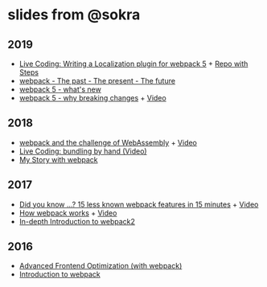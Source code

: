 # slides from @sokra

## 2019

* [Live Coding: Writing a Localization plugin for webpack 5](https://raw.githubusercontent.com/sokra/slides/master/data/Writing-a-Localization-plugin-for-webpack-5.pdf) + [Repo with Steps](https://github.com/sokra/localization-plugin-talk/commits/master)
* [webpack - The past - The present - The future](https://raw.githubusercontent.com/sokra/slides/master/data/webpack-past-present-future.pdf)
* [webpack 5 - what's new](https://raw.githubusercontent.com/sokra/slides/master/data/webpack-5-whats-new.pdf)
* [webpack 5 - why breaking changes](https://raw.githubusercontent.com/sokra/slides/master/data/webpack-5-why-breaking-changes.pdf) + [Video](https://www.youtube.com/watch?v=p-MhcctQBlY)

## 2018

* [webpack and the challenge of WebAssembly](https://raw.githubusercontent.com/sokra/slides/master/data/webpack-wasm-challenge.pdf) + [Video](https://www.youtube.com/watch?v=k86Z_6_BJy0)
* [Live Coding: bundling by hand (Video)](https://www.youtube.com/watch?v=UNMkLHzofQI)
* [My Story with webpack](https://raw.githubusercontent.com/sokra/slides/master/data/MyWebpackStory.pdf)

## 2017

* [Did you know ...? 15 less known webpack features in 15 minutes](https://raw.githubusercontent.com/sokra/slides/master/data/15-less-know-webpack-features.pdf) + [Video](https://www.youtube.com/watch?v=2EaP3a6E4B0)
* [How webpack works](https://raw.githubusercontent.com/sokra/slides/master/data/how-webpack-works.pdf) + [Video](https://www.youtube.com/watch?v=CA-upQKYjYc)
* [In-depth Introduction to webpack2](http://sokra.github.io/slides/webpack2/)

## 2016

* [Advanced Frontend Optimization (with webpack)](http://sokra.github.io/slides/frontend-optimize/)
* [Introduction to webpack](http://sokra.github.io/slides/webpack/)

